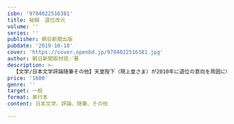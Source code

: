 ```yaml
---
isbn: '9784022516381'
title: 秘録　退位改元
volume: ''
series: ''
publisher: 朝日新聞出版
pubdate: '2019-10-18'
cover: 'https://cover.openbd.jp/9784022516381.jpg'
author: 朝日新聞取材班／著
description: >-
  【文学/日本文学評論随筆その他】天皇陛下（現上皇さま）が2010年に退位の意向を周囲に明かしてから９年。この間、退位を認めるかどうかをめぐり、宮内庁と首相官邸の攻防があった。退位実現、新元号発表までに何があったのか。朝日新聞記者が内幕を明かす迫真のノンフィクション！
price: '1600'
genre: ''
target: 一般
format: 単行本
content: 日本文学、評論、随筆、その他

---
```

